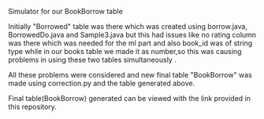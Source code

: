 Simulator for our BookBorrow table

Initially "Borrowed" table was there which was created using borrow.java, BorrowedDo.java and Sample3.java but this had issues like no rating column was there which was needed for the ml part and also book_id was of string type while in our books table we made it as number,so this was causing problems in using these two tables simultaneously .

All these problems were considered and new final table "BookBorrow" was made using correction.py and the table generated above.

Final table(BookBorrow) generated can be viewed with the link provided in this repository.
